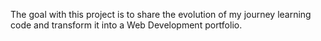 The goal with this project is to share the evolution of my journey learning code
and transform it into a Web Development portfolio.
